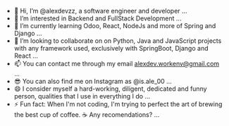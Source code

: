 - 👋 Hi, I’m @alexdevzz, a software engineer and developer ...
- 👀 I’m interested in Backend and FullStack Development ... 
- 🌱 I’m currently learning Odoo, React, NodeJs and more of Spring and Django ...
- 💞️ I’m looking to collaborate on on Python, Java and JavaScript projects with any framework used, exclusively with SpringBoot, Django and React ...
- 📫 You can contact me through my email alexdev.workenv@gmail.com ...
- 😎 You can also find me on Instagram as @is.ale_00 ...
- 😄 I consider myself a hard-working, diligent, dedicated and funny person, qualities that I use in everything I do ...
- ⚡ Fun fact: When I'm not coding, I'm trying to perfect the art of brewing the best cup of coffee. ☕️ Any recomendations? ...


